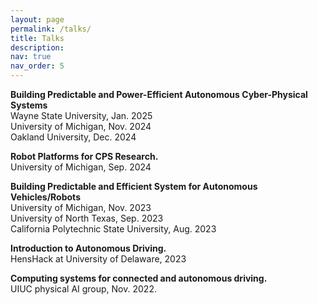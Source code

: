 ```yaml
---
layout: page
permalink: /talks/
title: Talks
description: 
nav: true
nav_order: 5
---
```


<!-- **Talks** -->
**Building Predictable and Power-Efficient Autonomous Cyber-Physical Systems**\
Wayne State University, Jan. 2025\
University of Michigan, Nov. 2024\
Oakland University, Dec. 2024

**Robot Platforms for CPS Research.**\
University of Michigan, Sep. 2024

**Building Predictable and Efficient System for Autonomous Vehicles/Robots**\
University of Michigan, Nov. 2023\
University of North Texas, Sep. 2023\
California Polytechnic State University, Aug. 2023

**Introduction to Autonomous Driving.**\
HensHack at University of Delaware, 2023

**Computing systems for connected and autonomous driving.**\
UIUC physical AI group, Nov. 2022.
